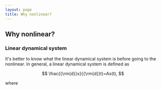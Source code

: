 ```yaml
---
layout: page
title: Why nonlinear?
---
```


## Why nonlinear?
### Linear dynamical system
It's better to know what the linear dynamical system is before going to the nonlinear. In general, a linear dynamical system is defined as

$$ \frac{{\rm{d}}x}{{\rm{d}}t}=Ax(t), $$

where 
